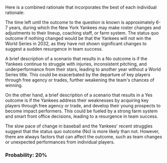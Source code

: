 Here is a combined rationale that incorporates the best of each individual rationale:

The time left until the outcome to the question is known is approximately 6-7 years, during which the New York Yankees may make roster changes and adjustments to their lineup, coaching staff, or farm system. The status quo outcome if nothing changed would be that the Yankees will not win the World Series in 2032, as they have not shown significant changes to suggest a sudden resurgence in team success.

A brief description of a scenario that results in a No outcome is if the Yankees continue to struggle with injuries, inconsistent pitching, and underperformance from their stars, leading to another year without a World Series title. This could be exacerbated by the departure of key players through free agency or trades, further weakening the team's chances of winning.

On the other hand, a brief description of a scenario that results in a Yes outcome is if the Yankees address their weaknesses by acquiring key players through free agency or trade, and develop their young prospects to become impact performers. This could be fueled by a strong farm system and smart front office decisions, leading to a resurgence in team success.

The slow pace of change in baseball and the Yankees' recent struggles suggest that the status quo outcome (No) is more likely than not. However, there are always factors that can affect the outcome, such as team changes or unexpected performances from individual players.

### Probability: 20%